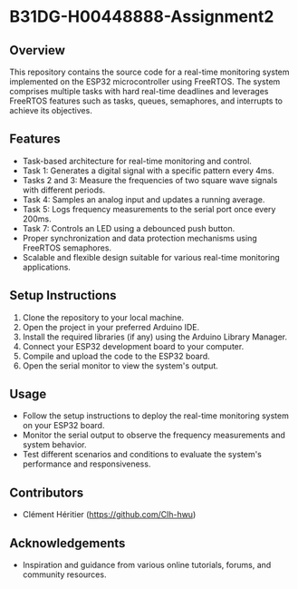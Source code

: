 # B31DG-H00448888-Assignment2
## Overview
This repository contains the source code for a real-time monitoring system implemented on the ESP32 microcontroller using FreeRTOS. The system comprises multiple tasks with hard real-time deadlines and leverages FreeRTOS features such as tasks, queues, semaphores, and interrupts to achieve its objectives.

## Features
- Task-based architecture for real-time monitoring and control.
- Task 1: Generates a digital signal with a specific pattern every 4ms.
- Tasks 2 and 3: Measure the frequencies of two square wave signals with different periods.
- Task 4: Samples an analog input and updates a running average.
- Task 5: Logs frequency measurements to the serial port once every 200ms.
- Task 7: Controls an LED using a debounced push button.
- Proper synchronization and data protection mechanisms using FreeRTOS semaphores.
- Scalable and flexible design suitable for various real-time monitoring applications.

## Setup Instructions
1. Clone the repository to your local machine.
2. Open the project in your preferred Arduino IDE.
3. Install the required libraries (if any) using the Arduino Library Manager.
4. Connect your ESP32 development board to your computer.
5. Compile and upload the code to the ESP32 board.
6. Open the serial monitor to view the system's output.

## Usage
- Follow the setup instructions to deploy the real-time monitoring system on your ESP32 board.
- Monitor the serial output to observe the frequency measurements and system behavior.
- Test different scenarios and conditions to evaluate the system's performance and responsiveness.

## Contributors
- Clément Héritier (https://github.com/Clh-hwu)

## Acknowledgements
- Inspiration and guidance from various online tutorials, forums, and community resources.
